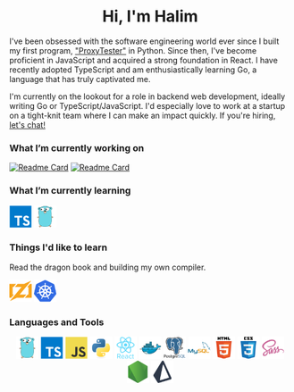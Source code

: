 <h1 align="center">Hi, I'm Halim</h1>

<p>I've been obsessed with the software engineering world ever since I built my first program, <a href="https://github.com/HMouaziz/proxytester">"ProxyTester"</a> in Python. Since then, I've become proficient in JavaScript and acquired a strong foundation in React. I have recently adopted TypeScript and am enthusiastically learning Go, a language that has truly captivated me.</p>

<p>I'm currently on the lookout for a role in backend web development, ideally writing Go or TypeScript/JavaScript. I'd especially love to work at a startup on a tight-knit team where I can make an impact quickly. If you're hiring, <a href="https://www.linkedin.com/in/hmouaziz/">let's chat!</a></p>

<h3 align="left">What I’m currently working on</h3>

[![Readme Card](https://github-readme-stats.vercel.app/api/pin/?username=hmouaziz&repo=GoSysMon&theme=transparent&showicons=true)](https://github.com/hmouaziz/gosysmon) [![Readme Card](https://github-readme-stats.vercel.app/api/pin/?username=hmouaziz&repo=Backend-Technology-Exploration-And-Analysis&theme=transparent&showicons=true)](https://github.com/hmouaziz/Backend-Technology-Exploration-And-Analysis) 

<h3 align="left">What I’m currently learning</h3>
<p>
  <img src="https://raw.githubusercontent.com/devicons/devicon/master/icons/typescript/typescript-original.svg" alt="typescript" width="40" height="40"/>
  <img src="https://raw.githubusercontent.com/devicons/devicon/master/icons/go/go-original.svg" alt="go" width="40" height="40"/> 
</p>

<h3 align="left">Things I'd like to learn</h3>
<p>Read the dragon book and building my own compiler.</p>
<p>
  <img src="https://raw.githubusercontent.com/devicons/devicon/master/icons/zig/zig-original.svg" alt="zig" width="40" height="40"/>
  <img src="https://raw.githubusercontent.com/devicons/devicon/master/icons/kubernetes/kubernetes-plain.svg" alt="kubernetes" width="40" height="40"/>
</p>

<h3 align="left">Languages and Tools</h3>
<p align="center">
  <img src="https://raw.githubusercontent.com/devicons/devicon/master/icons/go/go-original.svg" alt="go" width="40" height="40"/> 
  <img src="https://raw.githubusercontent.com/devicons/devicon/master/icons/typescript/typescript-original.svg" alt="typescript" width="40" height="40"/>
  <img src="https://raw.githubusercontent.com/devicons/devicon/master/icons/javascript/javascript-original.svg" alt="javascript" width="40" height="40"/> 
  <img src="https://raw.githubusercontent.com/devicons/devicon/master/icons/python/python-original.svg" alt="python" width="40" height="40"/>
  <img src="https://raw.githubusercontent.com/devicons/devicon/master/icons/react/react-original-wordmark.svg" alt="react" width="40" height="40"/> 
  <img src="https://raw.githubusercontent.com/devicons/devicon/master/icons/docker/docker-original.svg" alt="docker" width="40" height="40"/>
  <img src="https://raw.githubusercontent.com/devicons/devicon/master/icons/postgresql/postgresql-original-wordmark.svg" alt="postgresql" width="40" height="40"/> 
  <img src="https://raw.githubusercontent.com/devicons/devicon/master/icons/mysql/mysql-original-wordmark.svg" alt="mysql" width="40" height="40"/> 
  <img src="https://raw.githubusercontent.com/devicons/devicon/master/icons/html5/html5-original-wordmark.svg" alt="html" width="40" height="40"/>
  <img src="https://raw.githubusercontent.com/devicons/devicon/master/icons/css3/css3-original-wordmark.svg" alt="css" width="40" height="40"/>
  <img src="https://raw.githubusercontent.com/devicons/devicon/master/icons/sass/sass-original.svg" alt="sass" width="40" height="40"/>
  <img src="https://raw.githubusercontent.com/devicons/devicon/master/icons/nodejs/nodejs-original.svg" alt="nodejs" width="40" height="40"/>
  <img src="https://raw.githubusercontent.com/devicons/devicon/master/icons/prisma/prisma-original.svg" alt="prisma" width="40" height="40"/>
</p>
